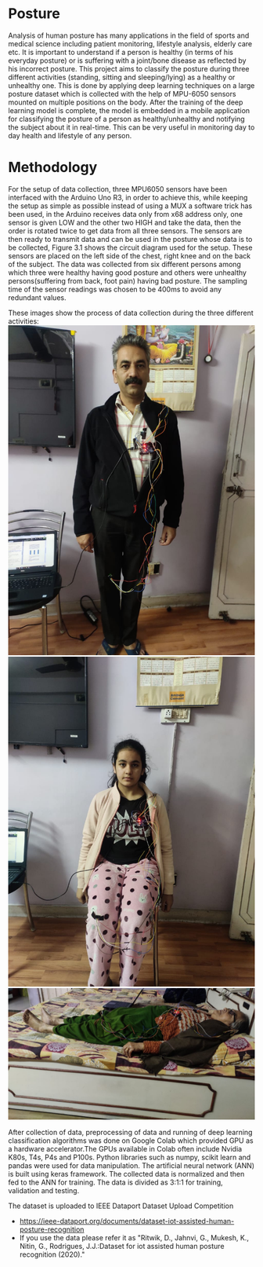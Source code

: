 # Posture

Analysis of human posture has many applications in the field of sports and medical science including patient monitoring, lifestyle analysis, elderly care etc. It is important to understand if a person is healthy (in terms of his everyday posture) or is suffering with a joint/bone disease as reflected by his incorrect posture. This project aims to classify the posture during three different activities (standing, sitting and sleeping/lying) as a healthy or unhealthy one. This is done by applying deep learning techniques on a large posture dataset which is collected with the help of MPU-6050 sensors mounted on multiple positions on the body. After the training of the deep learning model is complete, the model is embedded in a mobile application for classifying the posture of a person as healthy/unhealthy and notifying the subject about it in real-time. This can be very useful in monitoring day to day health and lifestyle of any person.


# Methodology

For the setup of data collection, three MPU6050 sensors have been interfaced with the Arduino
Uno R3, in order to achieve this, while keeping the setup as simple as possible instead of using
a MUX a software trick has been used, in the Arduino receives data only from x68 address
only, one sensor is given LOW and the other two HIGH and take the data, then the order is
rotated twice to get data from all three sensors. The sensors are then ready to transmit data and
can be used in the posture whose data is to be collected, Figure 3.1 shows the circuit diagram
used for the setup. These sensors are placed on the left side of the chest, right knee and on the back of the subject. The data was collected
from six different persons among which three were healthy having good posture and others
were unhealthy persons(suffering from back, foot pain) having bad posture. The sampling time
of the sensor readings was chosen to be 400ms to avoid any redundant values.

These images show the process of data collection during the three different activities:
![Screenshot](standing.jpg)
![Screenshot](sitting.jpg)
![Screenshot](lying.jpg)

After collection of data, preprocessing of data and running of deep learning classification
algorithms was done on Google Colab which provided GPU as a hardware accelerator.The
GPUs available in Colab often include Nvidia K80s, T4s, P4s and P100s. Python libraries such as numpy, scikit learn and pandas were used for data manipulation. The artificial neural network (ANN) is built using keras framework. The collected data is normalized and then fed to the ANN for training. The data is divided
as 3:1:1 for training, validation and testing.

The dataset is uploaded to IEEE Dataport Dataset Upload Competition 
- https://ieee-dataport.org/documents/dataset-iot-assisted-human-posture-recognition
- If you use the data please refer it as "Ritwik,  D.,  Jahnvi,  G.,  Mukesh,  K.,  Nitin,  G.,  Rodrigues,  J.J.:Dataset for iot assisted human posture recognition (2020)."
